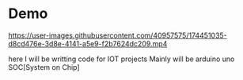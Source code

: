 # Demo


https://user-images.githubusercontent.com/40957575/174451035-d8cd476e-3d8e-4141-a5e9-f2b7624dc209.mp4




here I will be writting code for IOT projects
Mainly will be arduino uno SOC[System on Chip]
